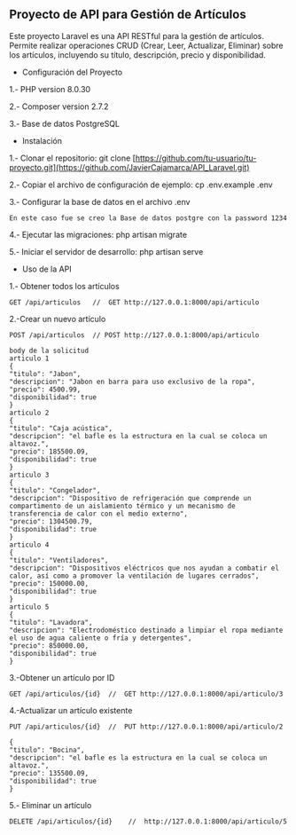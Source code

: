 ## Proyecto de API para Gestión de Artículos

Este proyecto Laravel es una API RESTful para la gestión de artículos. Permite realizar operaciones CRUD (Crear, Leer, Actualizar, Eliminar) sobre los artículos, incluyendo su título, descripción, precio y disponibilidad.

- Configuración del Proyecto

1.- PHP version 8.0.30

2.- Composer version 2.7.2

3.- Base de datos PostgreSQL

- Instalación
  
1.- Clonar el repositorio: git clone [https://github.com/tu-usuario/tu-proyecto.git](https://github.com/JavierCajamarca/API_Laravel.git)

2.- Copiar el archivo de configuración de ejemplo: cp .env.example .env

3.- Configurar la base de datos en el archivo .env

    En este caso fue se creo la Base de datos postgre con la password 1234

4.- Ejecutar las migraciones: php artisan migrate

5.- Iniciar el servidor de desarrollo: php artisan serve


- Uso de la API

1.- Obtener todos los artículos

    GET /api/articulos   //  GET http://127.0.0.1:8000/api/articulo

2.-Crear un nuevo artículo

    POST /api/articulos  // POST http://127.0.0.1:8000/api/articulo
    
    body de la solicitud 
    articulo 1
    {
    "titulo": "Jabon",
    "descripcion": "Jabon en barra para uso exclusivo de la ropa",
    "precio": 4500.99,
    "disponibilidad": true
    }
    articulo 2
    {
    "titulo": "Caja acústica",
    "descripcion": "el bafle es la estructura en la cual se coloca un altavoz.",
    "precio": 185500.09,
    "disponibilidad": true
    }
    articulo 3
    {
    "titulo": "Congelador",
    "descripcion": "Dispositivo de refrigeración que comprende un compartimento de un aislamiento térmico y un mecanismo de transferencia de calor con el medio externo",
    "precio": 1304500.79,
    "disponibilidad": true
    }
    articulo 4
    {
    "titulo": "Ventiladores",
    "descripcion": "Dispositivos eléctricos que nos ayudan a combatir el calor, así como a promover la ventilación de lugares cerrados",
    "precio": 150000.00,
    "disponibilidad": true
    }
    articulo 5
    {
    "titulo": "Lavadora",
    "descripcion": "Electrodoméstico destinado a limpiar el ropa mediante el uso de agua caliente o fría y detergentes",
    "precio": 850000.00,
    "disponibilidad": true
    }

3.-Obtener un artículo por ID

    GET /api/articulos/{id}  //  GET http://127.0.0.1:8000/api/articulo/3
    
4.-Actualizar un artículo existente

    PUT /api/articulos/{id}  //  PUT http://127.0.0.1:8000/api/articulo/2

    {
    "titulo": "Bocina",
    "descripcion": "el bafle es la estructura en la cual se coloca un altavoz.",
    "precio": 135500.09,
    "disponibilidad": true
    }
    
5.- Eliminar un artículo

    DELETE /api/articulos/{id}    //  http://127.0.0.1:8000/api/articulo/5














